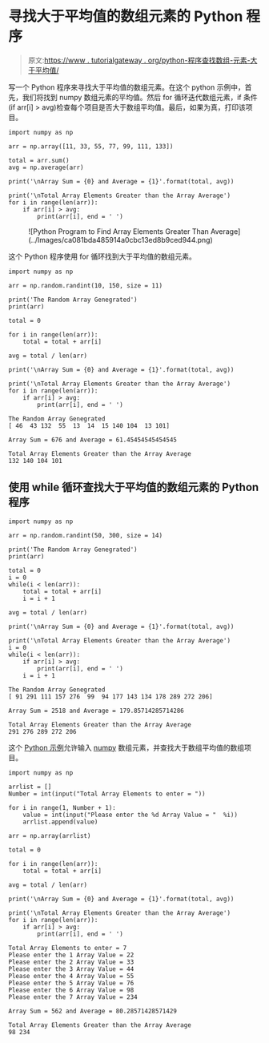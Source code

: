 # 寻找大于平均值的数组元素的 Python 程序

> 原文:[https://www . tutorialgateway . org/python-程序查找数组-元素-大于平均值/](https://www.tutorialgateway.org/python-program-to-find-array-elements-greater-than-average/)

写一个 Python 程序来寻找大于平均值的数组元素。在这个 python 示例中，首先，我们将找到 numpy 数组元素的平均值。然后 for 循环迭代数组元素，if 条件(if arr[i] > avg)检查每个项目是否大于数组平均值。最后，如果为真，打印该项目。

```
import numpy as np

arr = np.array([11, 33, 55, 77, 99, 111, 133])

total = arr.sum()
avg = np.average(arr)

print('\nArray Sum = {0} and Average = {1}'.format(total, avg))

print('\nTotal Array Elements Greater than the Array Average')
for i in range(len(arr)):
    if arr[i] > avg:
        print(arr[i], end = ' ')
```

<figure class="wp-block-image size-large">![Python Program to Find Array Elements Greater Than Average](../Images/ca081bda485914a0cbc13ed8b9ced944.png)</figure>

这个 Python 程序使用 for 循环找到大于平均值的数组元素。

```
import numpy as np

arr = np.random.randint(10, 150, size = 11)

print('The Random Array Genegrated')
print(arr)

total = 0

for i in range(len(arr)):
    total = total + arr[i]

avg = total / len(arr)

print('\nArray Sum = {0} and Average = {1}'.format(total, avg))

print('\nTotal Array Elements Greater than the Array Average')
for i in range(len(arr)):
    if arr[i] > avg:
        print(arr[i], end = ' ')
```

```
The Random Array Genegrated
[ 46  43 132  55  13  14  15 140 104  13 101]

Array Sum = 676 and Average = 61.45454545454545

Total Array Elements Greater than the Array Average
132 140 104 101 
```

## 使用 while 循环查找大于平均值的数组元素的 Python 程序

```
import numpy as np

arr = np.random.randint(50, 300, size = 14)

print('The Random Array Genegrated')
print(arr)

total = 0
i = 0
while(i < len(arr)):
    total = total + arr[i]
    i = i + 1

avg = total / len(arr)

print('\nArray Sum = {0} and Average = {1}'.format(total, avg))

print('\nTotal Array Elements Greater than the Array Average')
i = 0
while(i < len(arr)):
    if arr[i] > avg:
        print(arr[i], end = ' ')
    i = i + 1
```

```
The Random Array Genegrated
[ 91 291 111 157 276  99  94 177 143 134 178 289 272 206]

Array Sum = 2518 and Average = 179.85714285714286

Total Array Elements Greater than the Array Average
291 276 289 272 206 
```

这个 [Python 示例](https://www.tutorialgateway.org/python-programming-examples/)允许输入 [numpy](https://www.tutorialgateway.org/python-numpy-array/) 数组元素，并查找大于数组平均值的数组项目。

```
import numpy as np

arrlist = []
Number = int(input("Total Array Elements to enter = "))

for i in range(1, Number + 1):
    value = int(input("Please enter the %d Array Value = "  %i))
    arrlist.append(value)

arr = np.array(arrlist)

total = 0

for i in range(len(arr)):
    total = total + arr[i]

avg = total / len(arr)

print('\nArray Sum = {0} and Average = {1}'.format(total, avg))

print('\nTotal Array Elements Greater than the Array Average')
for i in range(len(arr)):
    if arr[i] > avg:
        print(arr[i], end = ' ')
```

```
Total Array Elements to enter = 7
Please enter the 1 Array Value = 22
Please enter the 2 Array Value = 33
Please enter the 3 Array Value = 44
Please enter the 4 Array Value = 55
Please enter the 5 Array Value = 76
Please enter the 6 Array Value = 98
Please enter the 7 Array Value = 234

Array Sum = 562 and Average = 80.28571428571429

Total Array Elements Greater than the Array Average
98 234 
```